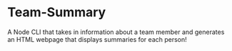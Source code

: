 # Team-Summary
A Node CLI that takes in information about a team member and generates an HTML webpage that displays summaries for each person!
